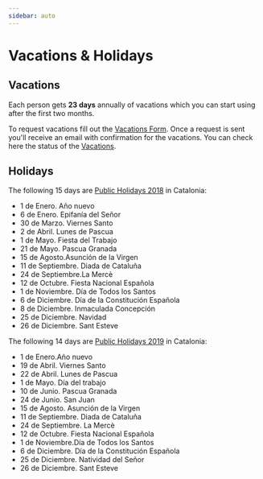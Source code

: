 ```yaml
---
sidebar: auto
---
```


# Vacations & Holidays

## Vacations

Each person gets **23 days** annually of vacations which you can start using after the first two months.

To request vacations fill out the [Vacations Form]. Once a request is sent you'll receive an email with confirmation for the vacations. You can check here the status of the [Vacations].

[Vacations Form]: https://goo.gl/forms/oI4sFH0Ee6IG8xvc2
[Vacations]: https://docs.google.com/spreadsheets/d/16qyZmAN360s9ozVPCFWm3cqhk9lMLnZ61u9s6-_NfyA/edit?usp=sharing

## Holidays

The following 15 days are [Public Holidays 2018] in Catalonia:

* 1 de Enero. Año nuevo
* 6 de Enero. Epifanía del Señor
* 30 de Marzo. Viernes Santo
* 2 de Abril. Lunes de Pascua
* 1 de Mayo. Fiesta del Trabajo
* 21 de Mayo. Pascua Granada
* 15 de Agosto.Asunción de la Virgen
* 11 de Septiembre. Diada de Cataluña
* 24 de Septiembre.La Mercè
* 12 de Octubre. Fiesta Nacional Española
* 1 de Noviembre. Día de Todos los Santos
* 6 de Diciembre. Día de la Constitución Española
* 8 de Diciembre. Inmaculada Concepción
* 25 de Diciembre. Navidad
* 26 de Diciembre. Sant Esteve

The following 14 days are [Public Holidays 2019] in Catalonia:

* 1 de Enero.Año nuevo
* 19 de Abril. Viernes Santo
* 22 de Abril. Lunes de Pascua
* 1 de Mayo. Día del trabajo
* 10 de Junio. Pascua Granada
* 24 de Junio. San Juan
* 15 de Agosto. Asunción de la Virgen
* 11 de Septiembre. Diada de Cataluña
* 24 de Septiembre. La Mercè
* 12 de Octubre. Fiesta Nacional Española
* 1 de Noviembre.Día de Todos los Santos
* 6 de Diciembre. Día de la Constitución Española
* 25 de Diciembre. Natividad del Señor
* 26 de Diciembre. Sant Esteve

[Public Holidays 2018]: http://www.calendarioslaborales.com/calendario-laboral-barcelona-2018.htm
[Public Holidays 2019]: http://www.calendarioslaborales.com/calendario-laboral-barcelona-2019.htm
